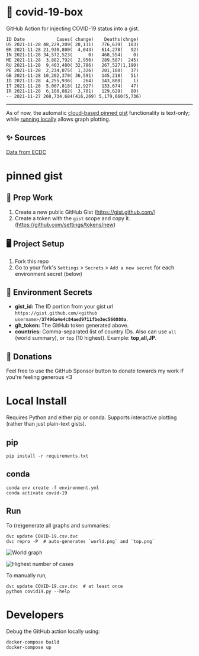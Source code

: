 # 🏥 covid-19-box

GitHub Action for injecting COVID-19 status into a gist.

```
ID Date            Cases( change)    Deaths(chnge)
US 2021-11-28 48,229,209( 28,131)   776,639(  103)
BR 2021-11-28 21,930,800(  4,043)   614,278(   92)
IN 2021-11-28 34,572,523(      0)   468,554(    0)
ME 2021-11-28  3,882,792(  2,956)   289,587(  245)
RU 2021-11-28  9,403,480( 32,786)   267,527(1,190)
PE 2021-11-28  2,234,075(  1,326)   201,108(   37)
GB 2021-11-28 10,202,370( 36,591)   145,218(   51)
ID 2021-11-28  4,255,936(    264)   143,808(    1)
IT 2021-11-28  5,007,818( 12,927)   133,674(   47)
IR 2021-11-28  6,108,882(  3,781)   129,629(   80)
-- 2021-11-27 260,734,684(416,269) 5,179,660(5,736)
```

---

As of now, the automatic [cloud-based pinned gist](#pinned-gist) functionality is text-only;
while [running locally](#local-install) allows graph plotting.

## ✨ Sources

[Data from ECDC](https://www.ecdc.europa.eu/en/publications-data/download-todays-data-geographic-distribution-covid-19-cases-worldwide)

# pinned gist

## 🎒 Prep Work
1. Create a new public GitHub Gist (https://gist.github.com/)
1. Create a token with the `gist` scope and copy it. (https://github.com/settings/tokens/new)

## 🖥 Project Setup
1. Fork this repo
1. Go to your fork's `Settings` > `Secrets` > `Add a new secret` for each environment secret (below)

## 🤫 Environment Secrets
- **gist_id:** The ID portion from your gist url `https://gist.github.com/<github username>/`**`37496a4e4c84aed9711fbe3ec560888a`**.
- **gh_token:** The GitHub token generated above.
- **countries:** Comma-separated list of country IDs. Also can use `all` (world summary), or `top` (10 highest). Example: **top,all,JP**.

## 💸 Donations

Feel free to use the GitHub Sponsor button to donate towards my work if you're feeling generous <3

# Local Install

Requires Python and either pip or conda. Supports interactive plotting (rather than just plain-text gists).

## pip

```
pip install -r requirements.txt
```

## conda

```
conda env create -f environment.yml
conda activate covid-19
```

## Run

To (re)generate all graphs and summaries:

```
dvc update COVID-19.csv.dvc
dvc repro -P  # auto-generates `world.png` and `top.png`
```

![World graph](world.png)

![Highest number of cases](top.png)

To manually run,

```
dvc update COVID-19.csv.dvc  # at least once
python covid19.py --help
```

# Developers

Debug the GitHub action locally using:

```
docker-compose build
docker-compose up
```
